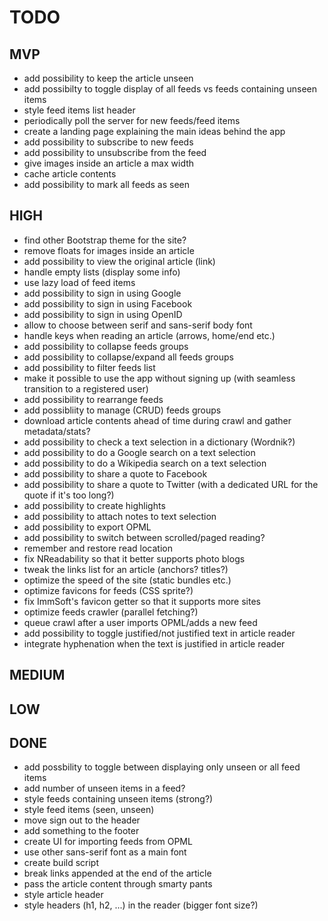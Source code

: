 TODO
===========

MVP
-----------

 - add possibility to keep the article unseen
 - add possibilty to toggle display of all feeds vs feeds containing unseen items
 - style feed items list header
 - periodically poll the server for new feeds/feed items
 - create a landing page explaining the main ideas behind the app
 - add possibility to subscribe to new feeds
 - add possibility to unsubscribe from the feed
 - give images inside an article a max width
 - cache article contents
 - add possibility to mark all feeds as seen

HIGH
-----------

 - find other Bootstrap theme for the site?
 - remove floats for images inside an article
 - add possibility to view the original article (link)
 - handle empty lists (display some info)
 - use lazy load of feed items
 - add possibility to sign in using Google
 - add possibility to sign in using Facebook
 - add possibility to sign in using OpenID
 - allow to choose between serif and sans-serif body font
 - handle keys when reading an article (arrows, home/end etc.)
 - add possibility to collapse feeds groups
 - add possibility to collapse/expand all feeds groups
 - add possibility to filter feeds list
 - make it possible to use the app without signing up (with seamless transition to a registered user)
 - add possibility to rearrange feeds
 - add possibliity to manage (CRUD) feeds groups
 - download article contents ahead of time during crawl and gather metadata/stats?
 - add possibility to check a text selection in a dictionary (Wordnik?)
 - add possibility to do a Google search on a text selection
 - add possibility to do a Wikipedia search on a text selection
 - add possibility to share a quote to Facebook
 - add possibility to share a quote to Twitter (with a dedicated URL for the quote if it's too long?)
 - add possibility to create highlights
 - add possibility to attach notes to text selection
 - add possibility to export OPML
 - add possibility to switch between scrolled/paged reading?
 - remember and restore read location
 - fix NReadability so that it better supports photo blogs
 - tweak the links list for an article (anchors? titles?)
 - optimize the speed of the site (static bundles etc.)
 - optimize favicons for feeds (CSS sprite?)
 - fix ImmSoft's favicon getter so that it supports more sites
 - optimize feeds crawler (parallel fetching?)
 - queue crawl after a user imports OPML/adds a new feed
 - add possibility to toggle justified/not justified text in article reader
 - integrate hyphenation when the text is justified in article reader

MEDIUM
-----------


LOW
-----------

DONE
-----------

 - add possbility to toggle between displaying only unseen or all feed items
 - add number of unseen items in a feed?
 - style feeds containing unseen items (strong?)
 - style feed items (seen, unseen)
 - move sign out to the header
 - add something to the footer
 - create UI for importing feeds from OPML
 - use other sans-serif font as a main font
 - create build script
 - break links appended at the end of the article
 - pass the article content through smarty pants
 - style article header
 - style headers (h1, h2, ...) in the reader (bigger font size?)
